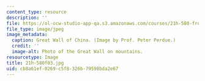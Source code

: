 ```yaml
---
content_type: resource
description: ''
file: https://ol-ocw-studio-app-qa.s3.amazonaws.com/courses/21h-580-from-the-silk-road-to-the-great-game-china-russia-and-central-eurasia-fall-2003/cb8a61ef0269c5f8326b79598bda2e67_21h-580f03.jpg
file_type: image/jpeg
image_metadata:
  caption: Great Wall of China. (Image by Prof. Peter Perdue.)
  credit: ''
  image-alt: Photo of the Great Wall on mountains.
resourcetype: Image
title: 21h-580f03.jpg
uid: cb8a61ef-0269-c5f8-326b-79598bda2e67
---
```

